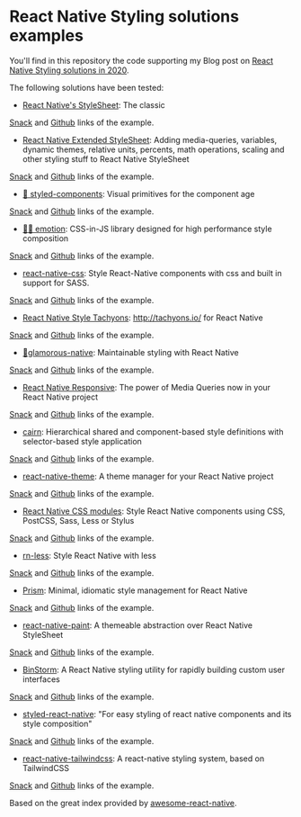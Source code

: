 # React Native Styling solutions examples

You'll find in this repository the code supporting my Blog post on [React Native Styling solutions in 2020](https://medium.com/osedea/react-native-styling-solutions-in-2020-5ef63951b726).

The following solutions have been tested:

* [React Native's StyleSheet](https://facebook.github.io/react-native/docs/style): The classic

[Snack]() and [Github](./StyleSheet) links of the example.

* [React Native Extended StyleSheet](https://github.com/vitalets/react-native-extended-stylesheet): Adding media-queries, variables, dynamic themes, relative units, percents, math operations, scaling and other styling stuff to React Native StyleSheet

[Snack]() and [Github](./ExtendedStyleSheet) links of the example.

* [💅 styled-components](https://github.com/styled-components/styled-components): Visual primitives for the component age

[Snack]() and [Github](./StyledComponents) links of the example.

* [👩‍🎤 emotion](https://github.com/emotion-js/emotion): CSS-in-JS library designed for high performance style composition

[Snack]() and [Github](./Emotion) links of the example.

* [react-native-css](https://github.com/sabeurthabti/react-native-css): Style React-Native components with css and built in support for SASS.

[Snack]() and [Github](./CSS) links of the example.

* [React Native Style Tachyons](https://github.com/tachyons-css/react-native-style-tachyons): http://tachyons.io/ for React Native

[Snack]() and [Github](./Tachyons) links of the example.

* [💄glamorous-native](https://github.com/robinpowered/glamorous-native): Maintainable styling with React Native

[Snack]() and [Github](./Glamorous) links of the example.

* [React Native Responsive](https://github.com/ayoubdev/react-native-responsive): The power of Media Queries now in your React Native project

[Snack]() and [Github](./Responsive) links of the example.

* [cairn](https://github.com/adamterlson/cairn): Hierarchical shared and component-based style definitions with selector-based style  application

[Snack]() and [Github](./Cairn) links of the example.

* [react-native-theme](https://github.com/apentle/react-native-theme): A theme manager for your React Native project

[Snack]() and [Github](./Theme) links of the example.

* [React Native CSS modules](https://github.com/kristerkari/react-native-css-modules): Style React Native components using CSS, PostCSS, Sass, Less or Stylus

[Snack]() and [Github](./CSSModules) links of the example.

* [rn-less](https://github.com/blackmiaool/rn-less): Style React Native with less

[Snack]() and [Github](./Less) links of the example.

* [Prism](https://github.com/tmpfs/prism): Minimal, idiomatic style management for React Native

[Snack]() and [Github](./Prism) links of the example.

* [react-native-paint](https://github.com/brankeye/react-native-paint): A themeable abstraction over React Native StyleSheet

[Snack]() and [Github](./Paint) links of the example.

* [BinStorm](https://github.com/binbytes/binstorm): A React Native styling utility for rapidly building custom user interfaces

[Snack]() and [Github](./BinStorm) links of the example.

* [styled-react-native](https://github.com/jsifalda/styled-react-native): "For easy styling of react native components and its style composition"

[Snack]() and [Github](./Styled) links of the example.

* [react-native-tailwindcss](https://github.com/TVke/react-native-tailwindcss): A react-native styling system, based on TailwindCSS

[Snack]() and [Github](./Tailwindcss) links of the example.


Based on the great index provided by [awesome-react-native](https://github.com/jondot/awesome-react-native#styling).
